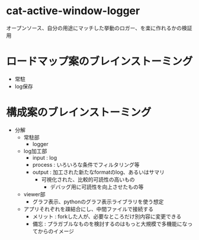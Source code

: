 # cat-active-window-logger
オープンソース、自分の用途にマッチした挙動のロガー、を楽に作れるかの検証用

# ロードマップ案のブレインストーミング
- 常駐
- log保存

# 構成案のブレインストーミング
- 分解
    - 常駐部
        - logger
    - log加工部
        - input : log
        - process : いろいろな条件でフィルタリング等
        - output : 加工された新たなformatのlog、あるいはサマリ
            - 可視化された、比較的可読性の高いもの
                - デバッグ用に可読性を向上させたもの等
    - viewer部
        - グラフ表示、pythonのグラフ表示ライブラリを使う想定
    - アプリそれぞれを疎結合にし、中間ファイルで接続する
        - メリット : forkした人が、必要なところだけ別内容に変更できる
        - 備忘 : プラガブルなものを検討するのはもっと大規模で多機能になってからのイメージ

